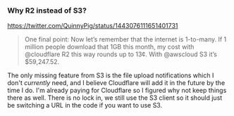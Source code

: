 ### Why R2 instead of S3?

https://twitter.com/QuinnyPig/status/1443076111651401731

> One final point: Now let’s remember that the internet is 1-to-many. If 1 million people download that 1GB this month, my cost with @cloudflare R2 this way rounds up to 13¢. With @awscloud S3 it’s $59,247.52.

The only missing feature from S3 is the file upload notifications which I don't _currently_ need, and I believe Cloudflare will add it in the future by the time I do. I'm already paying for Cloudflare so I figured why not keep things there as well. There is no lock in, we still use the S3 client so it should just be switching a URL in the code if you want to use S3.
